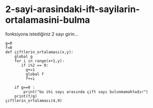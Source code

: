 # 2-sayi-arasindaki-ift-sayilarin-ortalamasini-bulma
fonksiyona istediğiniz 2 sayı girin...

    g=0
    f=0
    def çiftlerin_ortalaması(x,y):
        global g
        for i in range(x+1,y):
           if i%2 == 0:
             g+=1
             global f
             f+=i
             
        if g==0 :
            print("bu iki sayı arasında çift sayı bulunmamaktadır")
        print(f/g)
    çiftlerin_ortalaması(4,9)    
